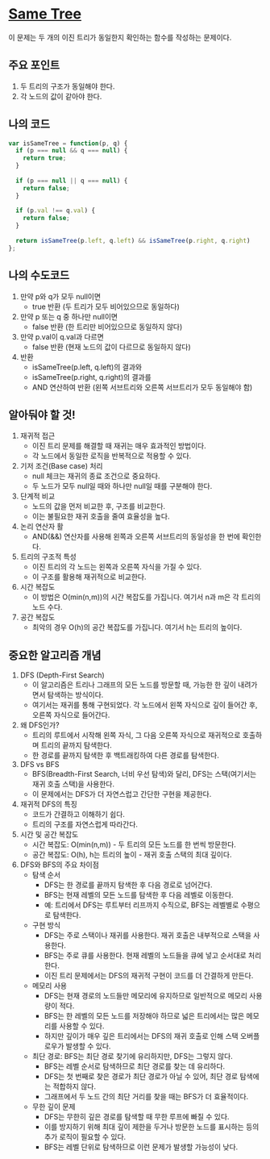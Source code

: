 # [Same Tree](https://leetcode.com/problems/same-tree/submissions/)

이 문제는 두 개의 이진 트리가 동일한지 확인하는 함수를 작성하는 문제이다.

## 주요 포인트

1. 두 트리의 구조가 동일해야 한다.
2. 각 노드의 값이 같아야 한다.

## 나의 코드

```jsx
var isSameTree = function(p, q) {
  if (p === null && q === null) {
    return true;
  } 
  
  if (p === null || q === null) {
    return false;
  }
  
  if (p.val !== q.val) {
    return false;
  }
  
  return isSameTree(p.left, q.left) && isSameTree(p.right, q.right)
};
```

## 나의 수도코드

1. 만약 p와 q가 모두 null이면
    - true 반환 (두 트리가 모두 비어있으므로 동일하다)
2. 만약 p 또는 q 중 하나만 null이면
    - false 반환 (한 트리만 비어있으므로 동일하지 않다)
3. 만약 p.val이 q.val과 다르면
    - false 반환 (현재 노드의 값이 다르므로 동일하지 않다)
4. 반환
    - isSameTree(p.left, q.left)의 결과와
    - isSameTree(p.right, q.right)의 결과를
    - AND 연산하여 반환 (왼쪽 서브트리와 오른쪽 서브트리가 모두 동일해야 함)

## 알아둬야 할 것!

1. 재귀적 접근
    - 이진 트리 문제를 해결할 때 재귀는 매우 효과적인 방법이다.
    - 각 노드에서 동일한 로직을 반복적으로 적용할 수 있다.
2. 기저 조건(Base case) 처리
    - null 체크는 재귀의 종료 조건으로 중요하다.
    - 두 노드가 모두 null일 때와 하나만 null일 때를 구분해야 한다.
3. 단계적 비교
    - 노드의 값을 먼저 비교한 후, 구조를 비교한다.
    - 이는 불필요한 재귀 호출을 줄여 효율성을 높다.
4. 논리 연산자 활
    - AND(&&) 연산자를 사용해 왼쪽과 오른쪽 서브트리의 동일성을 한 번에 확인한다.
5. 트리의 구조적 특성
    - 이진 트리의 각 노드는 왼쪽과 오른쪽 자식을 가질 수 있다.
    - 이 구조를 활용해 재귀적으로 비교한다.
6. 시간 복잡도
    - 이 방법은 O(min(n,m))의 시간 복잡도를 가집니다. 여기서 n과 m은 각 트리의 노드 수다.
7. 공간 복잡도
    - 최악의 경우 O(h)의 공간 복잡도를 가집니다. 여기서 h는 트리의 높이다.

## 중요한 알고리즘 개념

1. DFS (Depth-First Search)
    - 이 알고리즘은 트리나 그래프의 모든 노드를 방문할 때, 가능한 한 깊이 내려가면서 탐색하는 방식이다.
    - 여기서는 재귀를 통해 구현되었다. 각 노드에서 왼쪽 자식으로 깊이 들어간 후, 오른쪽 자식으로 들어간다.
2. 왜 DFS인가?
    - 트리의 루트에서 시작해 왼쪽 자식, 그 다음 오른쪽 자식으로 재귀적으로 호출하며 트리의 끝까지 탐색한다.
    - 한 경로를 끝까지 탐색한 후 백트래킹하여 다른 경로를 탐색한다.
3. DFS vs BFS
    - BFS(Breadth-First Search, 너비 우선 탐색)와 달리, DFS는 스택(여기서는 재귀 호출 스택)을 사용한다.
    - 이 문제에서는 DFS가 더 자연스럽고 간단한 구현을 제공한다.
4. 재귀적 DFS의 특징
    - 코드가 간결하고 이해하기 쉽다.
    - 트리의 구조를 자연스럽게 따라간다.
5. 시간 및 공간 복잡도
    - 시간 복잡도: O(min(n,m)) - 두 트리의 모든 노드를 한 번씩 방문한다.
    - 공간 복잡도: O(h), h는 트리의 높이 - 재귀 호출 스택의 최대 깊이다.
6. DFS와 BFS의 주요 차이점
    - 탐색 순서
        - DFS는 한 경로를 끝까지 탐색한 후 다음 경로로 넘어간다.
        - BFS는 현재 레벨의 모든 노드를 탐색한 후 다음 레벨로 이동한다.
        - 예: 트리에서 DFS는 루트부터 리프까지 수직으로, BFS는 레벨별로 수평으로 탐색한다.
    - 구현 방식
        - DFS는 주로 스택이나 재귀를 사용한다. 재귀 호출은 내부적으로 스택을 사용한다.
        - BFS는 주로 큐를 사용한다. 현재 레벨의 노드들을 큐에 넣고 순서대로 처리한다.
        - 이진 트리 문제에서는 DFS의 재귀적 구현이 코드를 더 간결하게 만든다.
    - 메모리 사용
        - DFS는 현재 경로의 노드들만 메모리에 유지하므로 일반적으로 메모리 사용량이 적다.
        - BFS는 한 레벨의 모든 노드를 저장해야 하므로 넓은 트리에서는 많은 메모리를 사용할 수 있다.
        - 하지만 깊이가 매우 깊은 트리에서는 DFS의 재귀 호출로 인해 스택 오버플로우가 발생할 수 있다.
    - 최단 경로: BFS는 최단 경로 찾기에 유리하지만, DFS는 그렇지 않다.
        - BFS는 레벨 순서로 탐색하므로 최단 경로를 찾는 데 유리하다.
        - DFS는 첫 번째로 찾은 경로가 최단 경로가 아닐 수 있어, 최단 경로 탐색에는 적합하지 않다.
        - 그래프에서 두 노드 간의 최단 거리를 찾을 때는 BFS가 더 효율적이다.
    - 무한 깊이 문제
        - DFS는 무한히 깊은 경로를 탐색할 때 무한 루프에 빠질 수 있다.
        - 이를 방지하기 위해 최대 깊이 제한을 두거나 방문한 노드를 표시하는 등의 추가 로직이 필요할 수 있다.
        - BFS는 레벨 단위로 탐색하므로 이런 문제가 발생할 가능성이 낮다.

